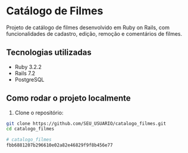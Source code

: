 # Catálogo de Filmes

Projeto de catálogo de filmes desenvolvido em Ruby on Rails, com funcionalidades de cadastro, 
edição, remoção e comentários de filmes.

## Tecnologias utilizadas
- Ruby 3.2.2
- Rails 7.2
- PostgreSQL

## Como rodar o projeto localmente

1. Clone o repositório:
```bash
git clone https://github.com/SEU_USUARIO/catalogo_filmes.git
cd catalogo_filmes

# catalogo_filmes
fbb6881207b296610e02a82e46829f9f8b456e77
